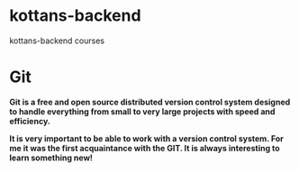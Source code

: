 # kottans-backend
kottans-backend courses
# Git
**Git is a free and open source distributed version control system designed to handle everything from small to very large projects with speed and efficiency.**

**It is very important to be able to work with a version control system. For me it was the first acquaintance with the GIT. It is always interesting to learn something new!**
